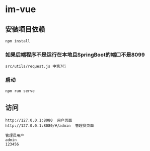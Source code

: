 # im-vue

## 安装项目依赖

```
npm install
```

### 如果后端程序不是运行在本地且SpringBoot的端口不是8099

```
src/utils/request.js 中第7行
```

### 启动

```
npm run serve
```

## 访问

```
http://127.0.0.1:8080  用户页面
http://127.0.0.1:8080/#/admin  管理员页面

管理员用户
admin
123456
```

